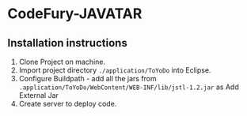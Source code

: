 # CodeFury-JAVATAR

## Installation instructions

1. Clone Project on machine.
2. Import project directory `./application/ToYoDo` into Eclipse.
3. Configure Buildpath - add all the jars from `.application/ToYoDo/WebContent/WEB-INF/lib/jstl-1.2.jar` as Add External Jar
4. Create server to deploy code.
